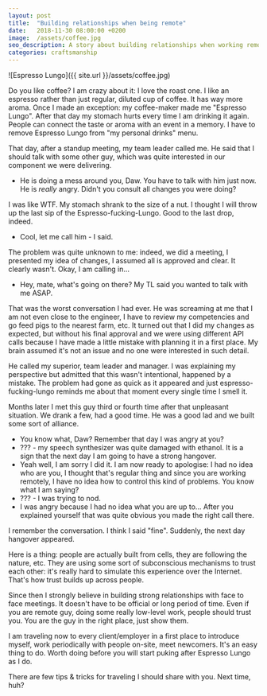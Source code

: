 ```yaml
---
layout: post
title:  "Building relationships when being remote"
date:   2018-11-30 08:00:00 +0200
image:  /assets/coffee.jpg
seo_description: A story about building relationships when working remotely.
categories: craftsmanship
---
```


![Espresso Lungo]({{ site.url }}/assets/coffee.jpg)

Do you like coffee? I am crazy about it: I love the roast one. I like an espresso rather than just regular, diluted cup of coffee. It has way more aroma. Once I made an exception: my coffee-maker made me "Espresso Lungo". After that day my stomach hurts every time I am drinking it again. People can connect the taste or aroma with an event in a memory. I have to remove Espresso Lungo from "my personal drinks" menu.

That day, after a standup meeting, my team leader called me. He said that I should talk with some other guy, which was quite interested in our component we were delivering.

 - He is doing a mess around you, Daw. You have to talk with him just now. He is *really* angry. Didn't you consult all changes you were doing?

I was like WTF. My stomach shrank to the size of a nut. I thought I will throw up the last sip of the Espresso-fucking-Lungo. Good to the last drop, indeed.

 - Cool, let me call him - I said.

The problem was quite unknown to me: indeed, we did a meeting, I presented my idea of changes, I assumed all is approved and clear. It clearly wasn't. Okay, I am calling in...

 - Hey, mate, what's going on there? My TL said you wanted to talk with me ASAP.

That was the worst conversation I had ever. He was screaming at me that I am not even close to the engineer, I have to review my competencies and go feed pigs to the nearest farm, etc. It turned out that I did my changes as expected, but without his final approval and we were using different API calls because I have made a little mistake with planning it in a first place. My brain assumed it's not an issue and no one were interested in such detail.

He called my superior, team leader and manager. I was explaining my perspective but admitted that this wasn't intentional, happened by a mistake. The problem had gone as quick as it appeared and just espresso-fucking-lungo reminds me about that moment every single time I smell it.

Months later I met this guy third or fourth time after that unpleasant situation. We drank a few, had a good time. He was a good lad and we built some sort of alliance.

- You know what, Daw? Remember that day I was angry at you?
- ??? - my speech synthesizer was quite damaged with ethanol. It is a sign that the next day I am going to have a strong hangover.
- Yeah well, I am sorry I did it. I am now ready to apologise: I had no idea who are you, I thought that's regular thing and since you are working remotely, I have no idea how to control this kind of problems. You know what I am saying?
- ??? - I was trying to nod.
- I was angry because I had no idea what you are up to... After you explained yourself that was quite obvious you made the right call there.

I remember the conversation. I think I said "fine". Suddenly, the next day hangover appeared.

Here is a thing: people are actually built from cells, they are following the nature, etc. They are using some sort of subconscious mechanisms to trust each other: it's really hard to simulate this experience over the Internet. That's how trust builds up across people. 

Since then I strongly believe in building strong relationships with face to face meetings. It doesn't have to be official or long period of time. Even if you are remote guy, doing some really low-level work, people should trust you. You are the guy in the right place, just show them.

I am traveling now to every client/employer in a first place to introduce myself, work periodically with people on-site, meet newcomers. It's an easy thing to do. Worth doing before you will start puking after Espresso Lungo as I do.

There are few tips & tricks for traveling I should share with you. Next time, huh?
